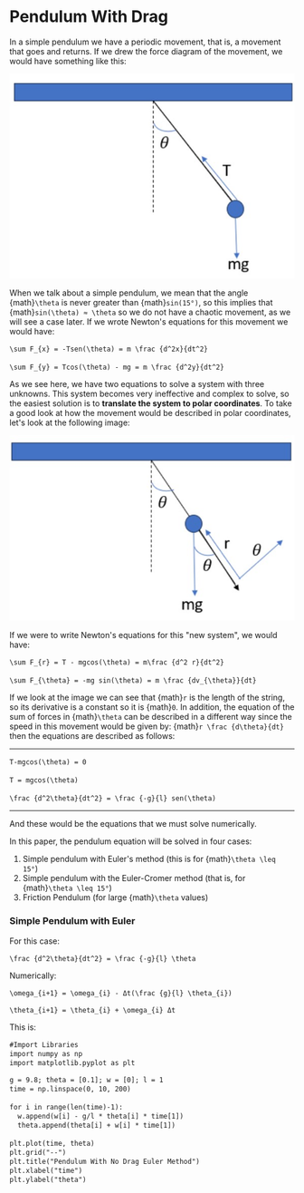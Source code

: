 

# **Pendulum With Drag**

In a simple pendulum we have a periodic movement, that is, a movement that goes and returns. If we drew the force diagram of the movement, we would have something like this:

![](pendulum1.jpg)

When we talk about a simple pendulum, we mean that the angle {math}`\theta` is never greater than {math}`sin(15°)`, so this implies that {math}`sin(\theta) ≈ \theta` so we do not have a chaotic movement, as we will see a case later. If we wrote Newton's equations for this movement we would have:

```{math}
\sum F_{x} = -Tsen(\theta) = m \frac {d^2x}{dt^2}

\sum F_{y} = Tcos(\theta) - mg = m \frac {d^2y}{dt^2}
```

As we see here, we have two equations to solve a system with three unknowns. This system becomes very ineffective and complex to solve, so the easiest solution is to **translate the system to polar coordinates**. To take a good look at how the movement would be described in polar coordinates, let's look at the following image:

![](pendulum2.jpg)

If we were to write Newton's equations for this "new system", we would have:

```{math}
\sum F_{r} = T - mgcos(\theta) = m\frac {d^2 r}{dt^2}

\sum F_{\theta} = -mg sin(\theta) = m \frac {dv_{\theta}}{dt}
```

If we look at the image we can see that {math}`r` is the length of the string, so its derivative is a constant so it is {math}`0`. In addition, the equation of the sum of forces in {math}`\theta` can be described in a different way since the speed in this movement would be given by: {math}`r \frac {d\theta}{dt}`
then the equations are described as follows:

---
```{math}
T-mgcos(\theta) = 0

T = mgcos(\theta)

\frac {d^2\theta}{dt^2} = \frac {-g}{l} sen(\theta)
```
---

And these would be the equations that we must solve numerically.

In this paper, the pendulum equation will be solved in four cases:

1. Simple pendulum with Euler's method (this is  for {math}`\theta \leq 15°`)
2. Simple pendulum with the Euler-Cromer method (that is, for {math}`\theta \leq 15°`)
3. Friction Pendulum (for large {math}`\theta` values)


### **Simple Pendulum with Euler**

For this case:

```{math}
\frac {d^2\theta}{dt^2} = \frac {-g}{l} \theta
```

Numerically:

```{math}
\omega_{i+1} = \omega_{i} - Δt(\frac {g}{l} \theta_{i})
```

```{theta}
\theta_{i+1} = \theta_{i} + \omega_{i} Δt 
```

This is:

```
#Import Libraries
import numpy as np
import matplotlib.pyplot as plt
```

```
g = 9.8; theta = [0.1]; w = [0]; l = 1
time = np.linspace(0, 10, 200)

for i in range(len(time)-1):
  w.append(w[i] - g/l * theta[i] * time[1])
  theta.append(theta[i] + w[i] * time[1])

plt.plot(time, theta)
plt.grid("--")
plt.title("Pendulum With No Drag Euler Method")
plt.xlabel("time")
plt.ylabel("theta")
```







